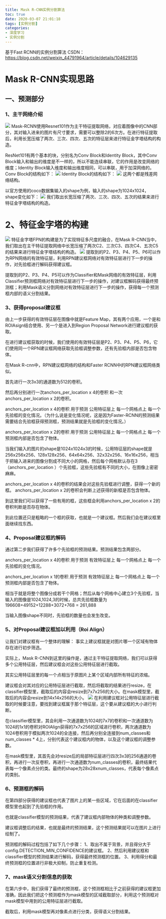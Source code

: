 ```yaml
---
title: Mask R-CNN实例分割算法
toc: true
date: 2020-03-07 21:01:18
tags: [实例分割]
categories:
- 深度学习
- 实例分割
---
```


基于Fast RCNN的实例分割算法
CSDN：https://blog.csdn.net/weixin_44791964/article/details/104629135

<!--more-->
# Mask R-CNN实现思路
## 一、预测部分
### 1、主干网络介绍
![](1.png)
Mask-RCNN使用Resnet101作为主干特征提取网络，对应着图像中的CNN部分，其对输入进来的图片有尺寸要求，需要可以整除2的6次方。在进行特征提取后，利用长宽压缩了两次、三次、四次、五次的特征层来进行特征金字塔结构的构造。

ResNet101有两个基本的块，分别名为Conv Block和Identity Block，其中Conv Block输入和输出的维度是不一样的，所以不能连续串联，它的作用是改变网络的维度；Identity Block输入维度和输出维度相同，可以串联，用于加深网络的。
Conv Block的结构如下：
![](2.png)
Identity Block的结构如下：
![](3.png)
这两个都是残差网络结构。

以官方使用的coco数据集输入的shape为例，输入的shape为1024x1024，shape变化如下：
![](4.png)
我们取出长宽压缩了两次、三次、四次、五次的结果来进行特征金字塔结构的构造。

# 2、特征金字塔的构建
![](5.png)
特征金字塔FPN的构建是为了实现特征多尺度的融合，在Mask R-CNN当中，我们取出在主干特征提取网络中长宽压缩了两次C2、三次C3、四次C4、五次C5的结果来进行特征金字塔结构的构造。
![](6.png)
提取到的P2、P3、P4、P5、P6可以作为RPN网络的有效特征层，利用RPN建议框网络对有效特征层进行下一步的操作，对先验框进行解码获得建议框。

提取到的P2、P3、P4、P5可以作为Classifier和Mask网络的有效特征层，利用Classifier预测框网络对有效特征层进行下一步的操作，对建议框解码获得最终预测框；利用Mask语义分割网络对有效特征层进行下一步的操作，获得每一个预测框内部的语义分割结果。

### 3、获得proposal建议框
由上一步获得的有效特征层在图像中就是Feature Map，其有两个应用，一个是和ROIAsign结合使用、另一个是进入到Region Proposal Network进行建议框的获取。

在进行建议框获取的时候，我们使用的有效特征层是P2、P3、P4、P5、P6，它们使用同一个RPN建议框网络获取先验框调整参数，还有先验框内部是否包含物体。

在Mask R-cnn中，RPN建议框网络的结构和Faster RCNN中的RPN建议框网络类似。

首先进行一次3x3的通道数为512的卷积。

然后再分别进行一次anchors_per_location x 4的卷积 和一次anchors_per_location x 2的卷积。

anchors_per_location x 4的卷积 用于预测 公用特征层上 每一个网格点上 每一个先验框的变化情况。（为什么说是变化情况呢，这是因为Faster-RCNN的预测结果需要结合先验框获得预测框，预测结果就是先验框的变化情况。）

anchors_per_location x 2的卷积 用于预测 公用特征层上 每一个网格点上 每一个预测框内部是否包含了物体。

当我们输入的图片的shape是1024x1024x3的时候，公用特征层的shape就是256x256x256、128x128x256、64x64x256、32x32x256、16x16x256，相当于把输入进来的图像分割成不同大小的网格，然后每个网格默认存在3（anchors_per_location ）个先验框，这些先验框有不同的大小，在图像上密密麻麻。

anchors_per_location x 4的卷积的结果会对这些先验框进行调整，获得一个新的框。
anchors_per_location x 2的卷积会判断上述获得的新框是否包含物体。

到这里我们可以获得了一些有用的框，这些框会利用anchors_per_location x 2的卷积判断是否存在物体。

到此位置还只是粗略的一个框的获取，也就是一个建议框。然后我们会在建议框里面继续找东西。

### 4、Proposal建议框的解码
通过第二步我们获得了许多个先验框的预测结果。预测结果包含两部分。

anchors_per_location x 4的卷积 用于预测 有效特征层上 每一个网格点上 每一个先验框的变化情况。

anchors_per_location x 1的卷积 用于预测 有效特征层上 每一个网格点上 每一个预测框内部是否包含了物体。

相当于就是将整个图像分成若干个网格；然后从每个网格中心建立3个先验框，当输入的图像是1024,1024,3的时候，总共先验框数量为196608+49152+12288+3072+768 = 261,888‬

当输入图像shape不同时，先验框的数量也会发生改变。

### 5、对Proposal建议框加以利用（Roi Align）
让我们对建议框有一个整体的理解：
事实上建议框就是对图片哪一个区域有物体存在进行初步筛选。

实际上，Mask R-CNN到这里的操作是，通过主干特征提取网络，我们可以获得多个公用特征层，然后建议框会对这些公用特征层进行截取。

其实公用特征层里的每一个点相当于原图片上某个区域内部所有特征的浓缩。

建议框会对其对应的公用特征层进行截取，然后将截取的结果进行resize，在classifier模型里，截取后的内容会resize到7x7x256的大小。在mask模型里，截取后的内容会resize到14x14x256的大小。
![](7.png)
在利用建议框对公用特征层进行截取的时候要注意，要找到建议框属于那个特征层，这个要从建议框的大小进行判断。

在classifier模型里，其会利用一次通道数为1024的7x7的卷积和一次通道数为1024的1x1的卷积对ROIAlign获得的7x7x256的区域进行卷积，两次通道数为1024卷积用于模拟两次1024的全连接，然后再分别全连接到num_classes和num_classes * 4上，分别代表这个建议框内的物体，以及这个建议框的调整参数。

在mask模型里，其首先会对resize后的局部特征层进行四次3x3的256通道的卷积，再进行一次反卷积，再进行一次通道数为num_classes的卷积，最终结果代表每一个像素点分的类。最终的shape为28x28xnum_classes，代表每个像素点的类别。

### 6、预测框的解码
在第四部分获得的建议框也代表了图片上的某一些区域，它在后面的在classifier模型里也起到了先验框的作用。

也就是classifier模型的预测结果，代表了建议框内部物体的种类和调整参数。

建议框调整后的结果，也就是最终的预测结果，这个预测结果就可以在图片上进行绘制了。

预测框的解码过程包括了如下几个步骤：
1、取出不属于背景，并且得分大于config.DETECTION_MIN_CONFIDENCE的建议框。
2、然后利用建议框和classifier模型的预测结果进行解码，获得最终预测框的位置。
3、利用得分和最终预测框的位置进行非极大抑制，防止重复检测。

### 7、mask语义分割信息的获取
在第六步中，我们获得了最终的预测框，这个预测框相比于之前获得的建议框更加准确，因此我们把这个预测框作为mask模型的区域截取部分，利用这个预测框对mask模型中用到的公用特征层进行截取。

截取后，利用mask模型再对像素点进行分类，获得语义分割结果。

